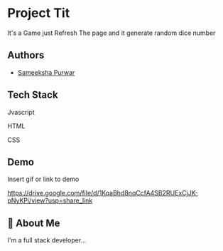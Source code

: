 
# Project Tit

It's a Game just Refresh The page and it generate random dice number 
## Authors

- [Sameeksha Purwar](https://github.com/sameeksha-purwar)


## Tech Stack

Jvascript

HTML

CSS

## Demo

Insert gif or link to demo

https://drive.google.com/file/d/1KqaBhd8nqCcfA4SB2RUExCjJK-pNyKPi/view?usp=share_link


## 🚀 About Me
I'm a full stack developer...

